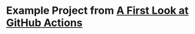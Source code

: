 # Example Project from [A First Look at GitHub Actions](https://ajcwebdev.com/2021/07/20/a-first-look-at-github-actions/)